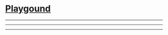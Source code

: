 # [Playgound](https://tkellehe.github.io/tio-lang/playground.html)


---
---
---

<script src="https://unpkg.com/github-api/dist/GitHub.bundle.min.js"></script>
<script type="module">
import { Octokit, App } from "https://esm.sh/octokit";
  export Octokit;
  export App;
</script>
<script src="src/js/pako.js"></script>
<script src="src/js/tio.js"></script>
<script src="src/js/parser.js"></script>
<script src="src/js/editor.js"></script>
